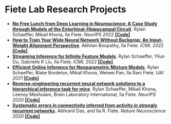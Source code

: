 # Fiete Lab Research Projects

* [**No Free Lunch from Deep Learning in Neuroscience: A Case Study through Models of the Entorhinal-Hippocampal Circuit**](https://www.biorxiv.org/content/10.1101/2022.08.07.503109v1). Rylan Schaeffer, Mikail Khona, Ila Fiete. *NeurIPS 2022* [**[Code]**](https://github.com/FieteLab/FieteLab-No-Free-Lunch)
* [**How to Train Your Wide Neural Network Without Backprop: An Input-Weight Alignment Perspective**](https://arxiv.org/pdf/2106.08453.pdf). Akhilan Boopathy, Ila Fiete. *ICML 2022* [**[Code]**](https://github.com/FieteLab/Wide-Network-Alignment)
* [**Streaming Inference for Infinite Feature Models**](https://proceedings.mlr.press/v162/schaeffer22a.html). Rylan Schaeffer, Yilun Du, Gabrielle K Liu, Ila Fiete. *ICML 2022* [**[Code]**](https://github.com/FieteLab/FieteLab-RIBP)
* [**Efficient Online Inference for Nonparametric Mixture Models**](https://proceedings.mlr.press/v161/schaeffer21a.html). Rylan Schaeffer, Blake Bordelon, Mikail Khona, Weiwei Pan, Ila Rani Fiete. *UAI 2021* [**[Code]**](https://github.com/FieteLab/FieteLab-RCRP)
* [**Reverse-engineering recurrent neural network solutions to a hierarchical inference task for mice**](https://proceedings.neurips.cc/paper/2020/file/30f0641c041f03d94e95a76b9d8bd58f-Paper.pdf). Rylan Schaeffer, Mikail Khona, Leenoy Meshulam, Brain Laboratory International, Ila Fiete. *NeurIPS 2020* [**[Code]**](https://github.com/FieteLab/NeurIPS-2020-Reverse-Engineering-RNNs)
* [**Systematic errors in connectivity inferred from activity in strongly recurrent networks**](https://www.nature.com/articles/s41593-020-0699-2). Abhranil Das, and Ila R. Fiete. *Nature Neuroscience 2020* [**[Code]**](https://github.com/abhranildas/neural-circuit-inference)

